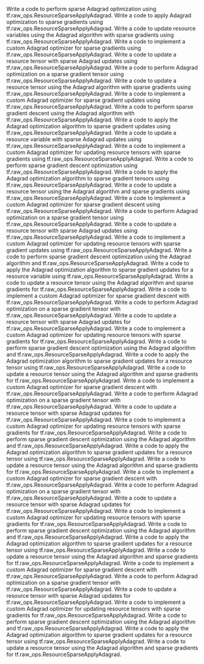 Write a code to perform sparse Adagrad optimization using tf.raw_ops.ResourceSparseApplyAdagrad.
Write a code to apply Adagrad optimization to sparse gradients using tf.raw_ops.ResourceSparseApplyAdagrad.
Write a code to update resource variables using the Adagrad algorithm with sparse gradients using tf.raw_ops.ResourceSparseApplyAdagrad.
Write a code to implement a custom Adagrad optimizer for sparse gradients using tf.raw_ops.ResourceSparseApplyAdagrad.
Write a code to update a resource tensor with sparse Adagrad updates using tf.raw_ops.ResourceSparseApplyAdagrad.
Write a code to perform Adagrad optimization on a sparse gradient tensor using tf.raw_ops.ResourceSparseApplyAdagrad.
Write a code to update a resource tensor using the Adagrad algorithm with sparse gradients using tf.raw_ops.ResourceSparseApplyAdagrad.
Write a code to implement a custom Adagrad optimizer for sparse gradient updates using tf.raw_ops.ResourceSparseApplyAdagrad.
Write a code to perform sparse gradient descent using the Adagrad algorithm with tf.raw_ops.ResourceSparseApplyAdagrad.
Write a code to apply the Adagrad optimization algorithm to sparse gradient updates using tf.raw_ops.ResourceSparseApplyAdagrad.
Write a code to update a resource variable with sparse Adagrad updates using tf.raw_ops.ResourceSparseApplyAdagrad.
Write a code to implement a custom Adagrad optimizer for updating resource tensors with sparse gradients using tf.raw_ops.ResourceSparseApplyAdagrad.
Write a code to perform sparse gradient descent optimization using tf.raw_ops.ResourceSparseApplyAdagrad.
Write a code to apply the Adagrad optimization algorithm to sparse gradient tensors using tf.raw_ops.ResourceSparseApplyAdagrad.
Write a code to update a resource tensor using the Adagrad algorithm and sparse gradients using tf.raw_ops.ResourceSparseApplyAdagrad.
Write a code to implement a custom Adagrad optimizer for sparse gradient descent using tf.raw_ops.ResourceSparseApplyAdagrad.
Write a code to perform Adagrad optimization on a sparse gradient tensor using tf.raw_ops.ResourceSparseApplyAdagrad.
Write a code to update a resource tensor with sparse Adagrad updates using tf.raw_ops.ResourceSparseApplyAdagrad.
Write a code to implement a custom Adagrad optimizer for updating resource tensors with sparse gradient updates using tf.raw_ops.ResourceSparseApplyAdagrad.
Write a code to perform sparse gradient descent optimization using the Adagrad algorithm and tf.raw_ops.ResourceSparseApplyAdagrad.
Write a code to apply the Adagrad optimization algorithm to sparse gradient updates for a resource variable using tf.raw_ops.ResourceSparseApplyAdagrad.
Write a code to update a resource tensor using the Adagrad algorithm and sparse gradients for tf.raw_ops.ResourceSparseApplyAdagrad.
Write a code to implement a custom Adagrad optimizer for sparse gradient descent with tf.raw_ops.ResourceSparseApplyAdagrad.
Write a code to perform Adagrad optimization on a sparse gradient tensor with tf.raw_ops.ResourceSparseApplyAdagrad.
Write a code to update a resource tensor with sparse Adagrad updates for tf.raw_ops.ResourceSparseApplyAdagrad.
Write a code to implement a custom Adagrad optimizer for updating resource tensors with sparse gradients for tf.raw_ops.ResourceSparseApplyAdagrad.
Write a code to perform sparse gradient descent optimization using the Adagrad algorithm and tf.raw_ops.ResourceSparseApplyAdagrad.
Write a code to apply the Adagrad optimization algorithm to sparse gradient updates for a resource tensor using tf.raw_ops.ResourceSparseApplyAdagrad.
Write a code to update a resource tensor using the Adagrad algorithm and sparse gradients for tf.raw_ops.ResourceSparseApplyAdagrad.
Write a code to implement a custom Adagrad optimizer for sparse gradient descent with tf.raw_ops.ResourceSparseApplyAdagrad.
Write a code to perform Adagrad optimization on a sparse gradient tensor with tf.raw_ops.ResourceSparseApplyAdagrad.
Write a code to update a resource tensor with sparse Adagrad updates for tf.raw_ops.ResourceSparseApplyAdagrad.
Write a code to implement a custom Adagrad optimizer for updating resource tensors with sparse gradients for tf.raw_ops.ResourceSparseApplyAdagrad.
Write a code to perform sparse gradient descent optimization using the Adagrad algorithm and tf.raw_ops.ResourceSparseApplyAdagrad.
Write a code to apply the Adagrad optimization algorithm to sparse gradient updates for a resource tensor using tf.raw_ops.ResourceSparseApplyAdagrad.
Write a code to update a resource tensor using the Adagrad algorithm and sparse gradients for tf.raw_ops.ResourceSparseApplyAdagrad.
Write a code to implement a custom Adagrad optimizer for sparse gradient descent with tf.raw_ops.ResourceSparseApplyAdagrad.
Write a code to perform Adagrad optimization on a sparse gradient tensor with tf.raw_ops.ResourceSparseApplyAdagrad.
Write a code to update a resource tensor with sparse Adagrad updates for tf.raw_ops.ResourceSparseApplyAdagrad.
Write a code to implement a custom Adagrad optimizer for updating resource tensors with sparse gradients for tf.raw_ops.ResourceSparseApplyAdagrad.
Write a code to perform sparse gradient descent optimization using the Adagrad algorithm and tf.raw_ops.ResourceSparseApplyAdagrad.
Write a code to apply the Adagrad optimization algorithm to sparse gradient updates for a resource tensor using tf.raw_ops.ResourceSparseApplyAdagrad.
Write a code to update a resource tensor using the Adagrad algorithm and sparse gradients for tf.raw_ops.ResourceSparseApplyAdagrad.
Write a code to implement a custom Adagrad optimizer for sparse gradient descent with tf.raw_ops.ResourceSparseApplyAdagrad.
Write a code to perform Adagrad optimization on a sparse gradient tensor with tf.raw_ops.ResourceSparseApplyAdagrad.
Write a code to update a resource tensor with sparse Adagrad updates for tf.raw_ops.ResourceSparseApplyAdagrad.
Write a code to implement a custom Adagrad optimizer for updating resource tensors with sparse gradients for tf.raw_ops.ResourceSparseApplyAdagrad.
Write a code to perform sparse gradient descent optimization using the Adagrad algorithm and tf.raw_ops.ResourceSparseApplyAdagrad.
Write a code to apply the Adagrad optimization algorithm to sparse gradient updates for a resource tensor using tf.raw_ops.ResourceSparseApplyAdagrad.
Write a code to update a resource tensor using the Adagrad algorithm and sparse gradients for tf.raw_ops.ResourceSparseApplyAdagrad.